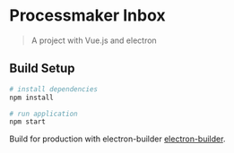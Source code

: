 # Processmaker Inbox

> A project with Vue.js and electron

## Build Setup

``` bash
# install dependencies
npm install

# run application
npm start
```
Build for production with electron-builder
[electron-builder](https://github.com/electron-userland/electron-builder).
